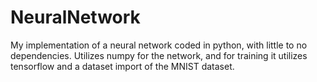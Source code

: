 # NeuralNetwork
My implementation of a neural network coded in python, with little to no dependencies. Utilizes numpy for the network, and for training it utilizes tensorflow and a dataset import of the MNIST dataset.

